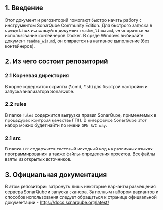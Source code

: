 ## 1. Введение

Этот документ и репозиторий помогают быстро начать работу с инструментом SonarQube Community Edition. Для быстрого запуска в среде Linux используйте документ `readme_linux.md`, он опирается на использование контейнеров Docker. В среде Windows выбирайте документ `readme_win.md`, он опирается на нативное выполнение (без контейнеров).

## 2. Из чего состоит репозиторий

### 2.1 Корневая директория

В корне содержатся скрипты (*.cmd, *.sh) для быстрой настройки и запуска анализатора SonarQube.

### 2.2 rules

В папке `rules` содержится выгрузка правил SonarQube, применяемых в процедурах контроля качества ГПН. В интерфейсе SonarQube этот набор можно будет найти по имени `GPN SVC way`.

### 2.1 src

В папке `src` содержится тестовый исходный код на различных языках программирования, а также файлы-определения проектов. Все файлы взяты из открытых источников.

## 3. Официальная документация

В этом репозитории затронуты лишь некоторые варианты размещения сервера SonarQube и запуска сканера. За полным набором вариантов и способов использования следует обращаться к странице официальной документации - https://docs.sonarqube.org/latest/
